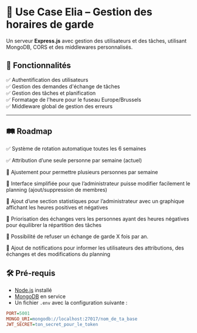 # 🚀 Use Case Elia – Gestion des horaires de garde

Un serveur **Express.js** avec gestion des utilisateurs et des tâches, utilisant MongoDB, CORS et des middlewares personnalisés.  

## 📌 Fonctionnalités  
✅ Authentification des utilisateurs  
✅ Gestion des demandes d'échange de tâches  
✅ Gestion des tâches et planification  
✅ Formatage de l'heure pour le fuseau Europe/Brussels  
✅ Middleware global de gestion des erreurs  

---

## 🛤️ Roadmap

✅ Système de rotation automatique toutes les 6 semaines

✅ Attribution d’une seule personne par semaine (actuel)

🔄 Ajustement pour permettre plusieurs personnes par semaine

🔄 Interface simplifiée pour que l’administrateur puisse modifier facilement le planning (ajout/suppression de membres)

🔄 Ajout d’une section statistiques pour l’administrateur avec un graphique affichant les heures positives et négatives

🔄 Priorisation des échanges vers les personnes ayant des heures négatives pour équilibrer la répartition des tâches

🔄 Possibilité de refuser un échange de garde X fois par an.

🔄 Ajout de notifications pour informer les utilisateurs des attributions, des échanges et des modifications du planning

## 🛠️ Pré-requis  

- [Node.js](https://nodejs.org/) installé  
- [MongoDB](https://www.mongodb.com/) en service  
- Un fichier `.env` avec la configuration suivante :  

```ini
PORT=5001
MONGO_URI=mongodb://localhost:27017/nom_de_ta_base
JWT_SECRET=ton_secret_pour_le_token
